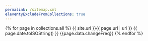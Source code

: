 ```yaml
---
permalink: /sitemap.xml
eleventyExcludeFromCollections: true
---
```

<urlset xmlns="http://www.sitemaps.org/schemas/sitemap/0.9">
    {% for page in collections.all %}
        <url>
            <loc>{{ site.url }}{{ page.url | url }}</loc>
            <lastmod>{{ page.date.toISOString() }}</lastmod>
            <changefreq>{{page.data.changeFreq}}</changefreq>
        </url>
    {% endfor %}
</urlset>